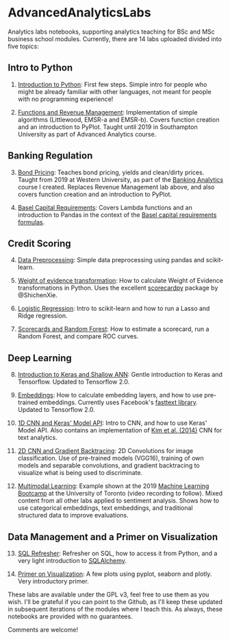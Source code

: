 # AdvancedAnalyticsLabs
Analytics labs notebooks, supporting analytics teaching for BSc and MSc business school modules. Currently, there are 14 labs uploaded divided into five topics:

## Intro to Python

1. [Introduction to Python](notebooks/python/Lab_1_Introduction_to_Python.ipynb): First few steps. Simple intro for people who might be already familiar with other languages, not meant for people with no programming experience!

2. [Functions and Revenue Management](notebooks/python/Lab_2_Revenue_Management.ipynb): Implementation of simple algorithms (Littlewood, EMSR-a and EMSR-b). Covers function creation and an introduction to PyPlot. Taught until 2019 in Southampton University as part of Advanced Analytics course.

## Banking Regulation

3. [Bond Pricing](notebooks/python/Lab_2_Bond_Pricing.ipynb): Teaches bond pricing, yields and clean/dirty prices. Taught from 2019 at Western University, as part of the [Banking Analytics](https://www.uwo.ca/stats/graduate/course-outlines/FM-9528-course-outline-20193.pdf) course I created. Replaces Revenue Management lab above, and also covers function creation and an introduction to PyPlot.

4. [Basel Capital Requirements](notebooks/python/Lab_3_Capital_Requirements_and_Pandas.ipynb): Covers Lambda functions and an introduction to Pandas in the context of the [Basel capital requirements formulas](https://www.bis.org/bcbs/irbriskweight.pdf).

## Credit Scoring

4. [Data Preprocessing](notebooks/python/Lab_3_Preprocessing.ipynb): Simple data preprocessing using pandas and scikit-learn.

5. [Weight of evidence transformation](notebooks/python/Lab_4_WoE.ipynb): How to calculate Weight of Evidence transformations in Python. Uses the excellent [scorecardpy](https://github.com/ShichenXie/scorecardpy) package by @ShichenXie.

6. [Logistic Regression](notebooks/python/Lab_5_Logistic_Regression.ipynb): Intro to scikit-learn and how to run a Lasso and Ridge regression.

7. [Scorecards and Random Forest](notebooks/python/Lab_6_Scorecards_and_Ensembles.ipynb): How to estimate a scorecard, run a Random Forest, and compare ROC curves.

## Deep Learning

8. [Introduction to Keras and Shallow ANN](notebooks/python/Lab_7_Keras_and_Shallow_Neural_Networks.ipynb): Gentle introduction to Keras and Tensorflow. Updated to Tensorflow 2.0.

9. [Embeddings](notebooks/python/Lab_8_Embeddings.ipynb): How to calculate embedding layers, and how to use pre-trained embeddings. Currently uses Facebook's [fasttext library](https://fasttext.cc/). Updated to Tensorflow 2.0.

10. [1D CNN and Keras' Model API](notebooks/python/Lab_9_ConvNets_for_Text_Analytics.ipynb): Intro to CNN, and how to use Keras' Model API. Also contains an implementation of [Kim et al. (2014)](https://arxiv.org/abs/1408.5882) CNN for text analytics.

11. [2D CNN and Gradient Backtracing](notebooks/python/Lab_10_2D_Convolutions.ipynb): 2D Convolutions for image classification. Use of pre-trained models (VGG16), training of own models and separable convolutions, and gradient backtracing to visualize what is being used to discriminate.

12. [Multimodal Learning](notebooks/python/Airlines.ipynb): Example shown at the 2019 [Machine Learning Bootcamp](http://www.fields.utoronto.ca/activities/19-20/bootcamp_ML_F) at the University of Toronto (video recording to follow). Mixed content from all other labs applied to sentiment analysis. Shows how to use categorical embeddings, text embeddings, and traditional structured data to improve evaluations.

## Data Management and a Primer on Visualization

13. [SQL Refresher](notebooks/python/Lab_11_SQL_Connections.ipynb): Refresher on SQL, how to access it from Python, and a very light introduction to [SQLAlchemy](https://www.sqlalchemy.org/).

14. [Primer on Visualization](notebooks/python/Lab_12_Visualization_Primer.ipynb): A few plots using pyplot, seaborn and plotly. Very introductory primer.

These labs are available under the GPL v3, feel free to use them as you wish. I'll be grateful if you can point to the Github, as I'll keep these updated in subsequent iterations of the modules where I teach this. As always, these notebooks are provided with no guarantees.

Comments are welcome!
